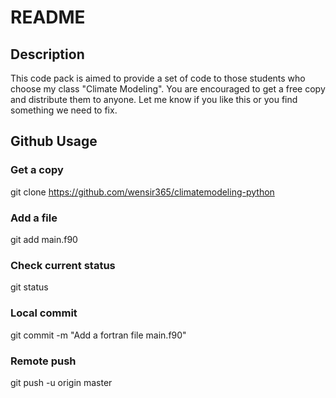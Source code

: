 # README

## Description

This code pack is aimed to provide a set of code to those students who choose my class "Climate Modeling". You are encouraged to get a free copy and distribute them to anyone. Let me know if you like this or you find something we need to fix.

## Github Usage

### Get a copy
git clone https://github.com/wensir365/climatemodeling-python

### Add a file
git add main.f90

### Check current status
git status

### Local commit
git commit -m "Add a fortran file main.f90"

### Remote push
git push -u origin master
